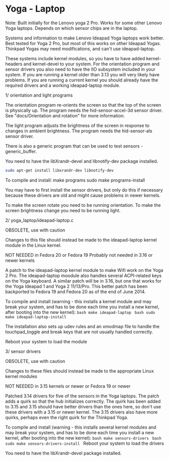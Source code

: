 Yoga - Laptop
===========


Note: Built initially for the Lenovo yoga 2 Pro.  Works for some other
Lenovo Yoga laptops.  Depends on which sensor chips are in the laptop.


Systems and information to make Lenovo Ideapad Yoga laptops work better.
Best tested for Yoga 2 Pro, but most of this works on other Ideapad Yogas.
Thinkpad Yogas may need modifications, and can't use ideapad-laptop.

These systems include kernel modules, so you have to have added
kernel-headers and kernel-devel to your system.  For the orientation program
and sensor drivers you also need to have the IIO subsystem included in your
system.  If you are running a kernel older than 3.13 you will very likely
have problems.  If you are running a current kernel you should already have
the required drivers and a working ideapad-laptop module.


1/ orientation and light programs

   The orientation program re-orients the screen so that the top of the
   screen is physically up.  The program needs the hid-sensor-accel-3d
   sensor driver.  See "docs/Orientation and rotation" for more information.

   The light program adjusts the brightness of the screen in response to
   changes in ambient brightness.  The program needs the hid-sensor-als
   sensor driver.

   There is also a generic program that can be used to test sensors -
   generic_buffer. 

   You need to have the libXrandr-devel and libnotify-dev package installed.
   ```bash
   sudo apt-get install libxrandr-dev libnotify-dev
   ```

   To compile and install:
	make programs
	sudo make programs-install

   You may have to first install the sensor drivers, but only do this if
   necessary because these drivers are old and might cause problems in newer
   kernels. 

   To make the screen rotate you need to be running orientation.  To make
   the screen brightness change you need to be running light.

2/ yoga_laptop/ideapad-laptop.c

   OBSOLETE, use with caution

   Changes to this file should instead be made to the ideapad-laptop kernel
   module in the Linux kernel.

   NOT NEEDED in Fedora 20 or Fedora 19
   Probably not needed in 3.16 or newer kernels

   A patch to the ideapad-laptop kernel module to make Wifi work on the Yoga
   2 Pro.  The ideapad-laptop moodule also handles several ACPI-related keys
   on the Yoga keyboard.  A similar patch will be in 3.16, but one that
   works for the Yoga Ideapad 1 and Yoga 2 11/13/Pro.  This better patch has
   been backported to Fedora 19 and Fedora 20 as of the end of June 2014.

   To compile and install (warning - this installs a kernel module and may
   break your system, and has to be done each time you install a new kernel,
   after booting into the new kernel):
	```bash
	make ideapad-laptop
	```
	```bash
	sudo make ideapad-laptop-install
	```
	
   The installation also sets up udev rules and an xmodmap file to handle
   the touchpad_toggle and break keys that are not usually handled correctly.

   Reboot your system to load the module


3/ sensor drivers

   OBSOLETE, use with caution

   Changes to these files should instead be made to the appropriate Linux
   kernel modules

   NOT NEEDED in 3.15 kernels or newer or Fedora 19 or newer 

   Patched 3.14 drivers for five of the sensors in the Yoga laptops.  The
   patch adds a quirk so that the hub initializes correctly.  The quirk has
   been added to 3.15 and 3.15 should have better drivers than the ones
   here, so don't use these drivers with a 3.15 or newer kernel.  The 3.15
   drivers also have more quirks, perhaps even the right quirk for the
   Thinkpad Yoga.

   To compile and install (warning - this installs several kernel modules and
   may break your system, and has to be done each time you install a new kernel,
   after booting into the new kernel):
	```bash
	make sensors-drivers
	```
	```bash
	sudo make sensors-drivers-install
	```
   Reboot your system to load the drivers

   You need to have the libXrandr-devel package installed.
